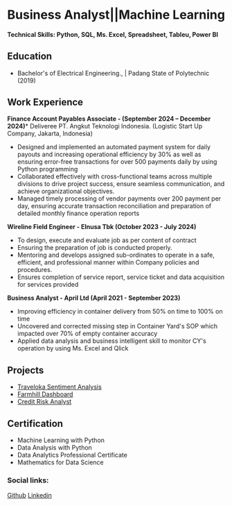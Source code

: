# Business Analyst||Machine Learning

#### Technical Skills: Python, SQL, Ms. Excel, Spreadsheet, Tableu, Power BI

## Education
- Bachelor's of Electrical Engineering.,  | Padang State of Polytechnic (2019)

## Work Experience

**Finance Account Payables Associate - (September 2024 – December 2024)***
Deliveree PT. Angkut Teknologi Indonesia. (Logistic Start Up Company, Jakarta, Indonesia)
- Designed and implemented an automated payment system for daily payouts and increasing operational efficiency by 30% as well as ensuring error-free transactions for over 500 payments daily by using Python programming
- Collaborated effectively with cross-functional teams across multiple divisions to drive project success, ensure seamless communication, and achieve organizational objectives.
- Managed timely processing of vendor payments over 200 payment per day, ensuring accurate transaction reconciliation and preparation of detailed monthly finance operation reports

**Wireline Field Engineer - Elnusa Tbk (October 2023 - July 2024)**
- To design, execute and evaluate job as per content of contract
- Ensuring the preparation of job is conducted properly.
- Mentoring and develops assigned sub-ordinates to operate in a safe, efficient, and professional manner within Company policies and procedures.
- Ensures completion of service report, service ticket and data acquisition for services provided

  
**Business Analyst - April Ltd (April 2021 - September 2023)**
- Improving efficiency in container delivery from 50% on time to 100% on time
- Uncovered and corrected missing step in Container Yard's SOP which impacted over 70% of empty container accuracy
- Applied data analysis and business intelligent skill to monitor CY's operation by using Ms. Excel and Qlick

## Projects
- [Traveloka Sentiment Analysis](https://github.com/yupraw/Portfolio-Project/tree/main/Traveloka_Sentiment_Analysis)
- [Farmhill Dashboard](https://github.com/yupraw/Portfolio-Project/tree/main/The%20Farmhill%20Dashboard)
- [Credit Risk Analyst](https://github.com/yupraw/Portfolio-Project/tree/main/Standard%20Chartered%20Credit%20Risk%20Analyst%20)

## Certification
- Machine Learning with Python
- Data Analysis with Python
- Data Analytics Professional Certificate
- Mathematics for Data Science

### Social links:
[Github](https://github.com/yupraw)
[Linkedin](https://www.linkedin.com/in/yudha-prawira-a6baab17a/)

